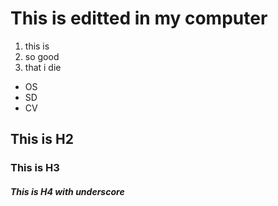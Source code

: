 # This is editted in **my computer**
1. this is 
2. so good
3. that i die

* OS
* SD
* CV

## This is H2
### This is H3
#### _This is H4 with underscore_